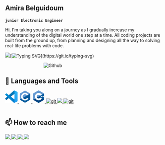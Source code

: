## Amira Belguidoum

**`junior Electronic Engineer`**

Hi, I'm taking you along on a journey as I gradually increase my understanding of the digital world one step at a time. All coding projects are built from the ground up, from planning and designing all the way to solving real-life problems with code.

<img src="https://media.giphy.com/media/rYbjgltjQzyYueGHnT/giphy.gif" width="50">[![Typing SVG](https://readme-typing-svg.demolab.com?font=Fira+Code&weight=600&pause=1000&color=0E8D8C&vCenter=true&width=435&lines=Hillo!;How's+it+going+!)](https://git.io/typing-svg)


<img width="380" align="right" alt="Github"
src="https://media.giphy.com/media/L1R1tvI9svkIWwpVYr/giphy.gif" 
/> 
<br>
## <b>🧰 Languages and Tools</b>
<p align="left">
<!-- vs code -->
 <a 
    href="https://code.visualstudio.com/" 
    target="_blank" rel="noreferrer"> 
    <img
        src="https://raw.githubusercontent.com/github/explore/80688e429a7d4ef2fca1e82350fe8e3517d3494d/topics/visual-studio-code/visual-studio-code.png"
        alt="VS code" width="40" height="40"
    /> 
 </a> 
 <!-- c -->
 <a
    href="https://www.cprogramming.com/" 
    target="_blank" rel="noreferrer"> 
    <img
        src="https://raw.githubusercontent.com/devicons/devicon/master/icons/c/c-original.svg"
        alt="c" width="40" height="40"
    /> 
 </a> 
 <!-- cpp -->
 <a 
    href="https://isocpp.org/"
    target="_blank" rel="noreferrer"> 
    <img
        src="https://raw.githubusercontent.com/devicons/devicon/master/icons/cplusplus/cplusplus-original.svg"
        alt="cplusplus" width="40" height="40"
    /> 
 </a>
 <!-- git -->
 <a 
    href="https://git-scm.com/"
    target="_blank" rel="noreferrer"> 
    <img
        src="https://www.vectorlogo.zone/logos/git-scm/git-scm-icon.svg" alt="git"
        width="40" height="40"
    /> 
 </a> 
  <!-- arduino-->
 <a
    href="https://www.arduino.cc/" 
    target="_blank" rel="noreferrer"> 
    <img
        src="https://cdn.jsdelivr.net/gh/devicons/devicon/icons/arduino/arduino-original-wordmark.svg""alt="arduino"40" height="40"
    /> 
 </a>
 <!-- matlab -->
 <a 
    href="https://www.mathworks.com/products/matlab.html"
    target="_blank" rel="noreferrer"> 
    <img
        src="https://cdn.jsdelivr.net/gh/devicons/devicon/icons/matlab/matlab-original.svg" alt="git"
        width="40" height="40"
    /> 
 </a> 
                                    
<br>
<br>
                                    
</p> 

## <b>📫 How to reach me</b>
<p>
<!-- Github -->
<a 
    target="_blank" 
    href="https://github.com/Amira-belguidoum">
    <img
        src="https://img.shields.io/badge/GitHub-000000?style=for-the-badge&logo=github&logoColor=white">
    </img>    
</a>
<!-- LinkedIn -->
<a 
    target="_blank"
    href="https://www.linkedin.com/in/amira-belguidoum/">
    <img
        src="https://img.shields.io/badge/-LinkedIn-0077B5?style=for-the-badge&logo=Linkedin&logoColor=white">
    </img>
</a>
<!-- GMail -->
<a 
    target="_blank" 
    href="mailto:amirabelguidoum13@gmail.com">
    <img
        src="https://img.shields.io/badge/-Gmail-D14836?style=for-the-badge&logo=Gmail&logoColor=white">
    </img>    
</a>
<!-- Twitter -->
<a 
    target="_blank" 
    href="https://twitter.com/Mira_belgui">
    <img
        src="https://img.shields.io/badge/Twitter-0077B5?style=for-the-badge&logo=Twitter&logoColor=white">
    </img>
</a>
</p>
